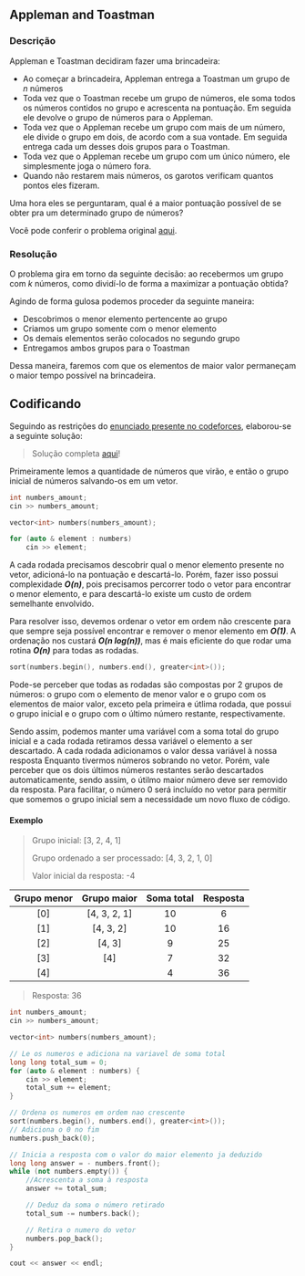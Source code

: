 
## Appleman and Toastman

### Descrição

Appleman e Toastman decidiram fazer uma brincadeira:
- Ao começar a brincadeira, Appleman entrega a Toastman um grupo de _n_ números
- Toda vez que o Toastman recebe um grupo de números, ele soma todos os números contidos no grupo e acrescenta na pontuação. Em seguida ele devolve o grupo de números para o Appleman.
- Toda vez que o Appleman recebe um grupo com mais de um número, ele divide o grupo em dois, de acordo com a sua vontade. Em seguida entrega cada um desses dois grupos para o Toastman.
- Toda vez que o Appleman recebe um grupo com um único número, ele simplesmente joga o número fora.
- Quando não restarem mais números, os garotos verificam quantos pontos eles fizeram.

Uma hora eles se perguntaram, qual é a maior pontuação possível de se obter pra um determinado grupo de números?

Você pode conferir o problema original [aqui](https://codeforces.com/problemset/problem/461/A).

### Resolução

O problema gira em torno da seguinte decisão: ao recebermos um grupo com _k_ números, como dividí-lo de forma a maximizar a pontuação obtida?

Agindo de forma gulosa podemos proceder da seguinte maneira:

- Descobrimos o menor elemento pertencente ao grupo
- Criamos um grupo somente com o menor elemento
- Os demais elementos serão colocados no segundo grupo
- Entregamos ambos grupos para o Toastman

Dessa maneira, faremos com que os elementos de maior valor permaneçam o maior tempo possível na brincadeira.

## Codificando

Seguindo as restrições do [enunciado presente no codeforces](https://codeforces.com/problemset/problem/461/A), elaborou-se a seguinte solução:

> Solução completa [aqui](461A.cpp)!

Primeiramente lemos a quantidade de números que virão, e então o grupo inicial de números salvando-os em um vetor.
```c++
int numbers_amount;
cin >> numbers_amount;

vector<int> numbers(numbers_amount);

for (auto & element : numbers)
    cin >> element;
```

A cada rodada precisamos descobrir qual o menor elemento presente no vetor, adicioná-lo na pontuação e descartá-lo. Porém, fazer isso possui complexidade ***O(n)***, pois precisamos percorrer todo o vetor para encontrar o menor elemento, e para descartá-lo existe um custo de ordem semelhante envolvido.

Para resolver isso, devemos ordenar o vetor em ordem não crescente para que sempre seja possível encontrar e remover o menor elemento em ***O(1)***. A ordenação nos custará ***O(n log(n))***, mas é mais eficiente do que rodar uma rotina ***O(n)*** para todas as rodadas.

```c++
sort(numbers.begin(), numbers.end(), greater<int>());
```

Pode-se perceber que todas as rodadas são compostas por 2 grupos de números: o grupo com o elemento de menor valor e o grupo com os elementos de maior valor, exceto pela primeira e útlima rodada, que possui o grupo inicial e o grupo com o último número restante, respectivamente.

Sendo assim, podemos manter uma variável com a soma total do grupo inicial e a cada rodada retiramos dessa variável o elemento a ser descartado. A cada rodada adicionamos o valor dessa variável à nossa resposta Enquanto tivermos números sobrando no vetor. Porém, vale perceber que os dois últimos números restantes serão descartados automaticamente, sendo assim, o útilmo maior número deve ser removido da resposta. Para facilitar, o número 0 será incluído no vetor para permitir que somemos o grupo inicial sem a necessidade um novo fluxo de código.

#### Exemplo

> Grupo inicial: [3, 2, 4, 1]
>
> Grupo ordenado a ser processado: [4, 3, 2, 1, 0]
>
> Valor inicial da resposta: -4

| Grupo menor | Grupo maior | Soma total | Resposta |
| :--------:  | :---------: | :---------:| :------: |
| [0] | [4, 3, 2, 1] | 10 | 6 |
| [1] | [4, 3, 2] | 10 | 16 |
| [2] | [4, 3] | 9 | 25 |
| [3] | [4] | 7 | 32 |
| [4] | | 4 | 36 |

> Resposta: 36

```c++
int numbers_amount;
cin >> numbers_amount;

vector<int> numbers(numbers_amount);

// Le os numeros e adiciona na variavel de soma total
long long total_sum = 0;
for (auto & element : numbers) {
    cin >> element;
    total_sum += element;
}

// Ordena os numeros em ordem nao crescente
sort(numbers.begin(), numbers.end(), greater<int>());
// Adiciona o 0 no fim
numbers.push_back(0);

// Inicia a resposta com o valor do maior elemento ja deduzido
long long answer = - numbers.front();
while (not numbers.empty()) {
    //Acrescenta a soma à resposta
    answer += total_sum;

    // Deduz da soma o número retirado
    total_sum -= numbers.back();

    // Retira o numero do vetor
    numbers.pop_back();
}

cout << answer << endl;
```
